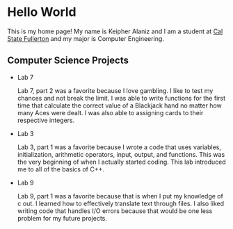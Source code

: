 # Hello World

This is my home page! My name is Keipher Alaniz and I am a student at [Cal State Fullerton](http://www.fullerton.edu/) and my major is Computer Engineering.

## Computer Science Projects

* Lab 7

    Lab 7, part 2 was a favorite because I love gambling. I like to test my chances and not break the limit. I was able to write functions for the first time that 
    calculate the correct value of a Blackjack hand no matter how many Aces were dealt. I was also able to assigning cards to their respective integers.

* Lab 3

    Lab 3, part 1 was a favorite because I wrote a code that uses variables, initialization, arithmetic operators, input, output, and functions. This was the very
    beginning of when I actually started coding. This lab introduced me to all of the basics of C++.

* Lab 9
    
    Lab 9, part 1 was a favorite because that is when I put my knowledge of c out. I learned how to effectively translate text through files. I also liked writing code 
    that handles I/O errors because that would be one less problem for my future projects.
